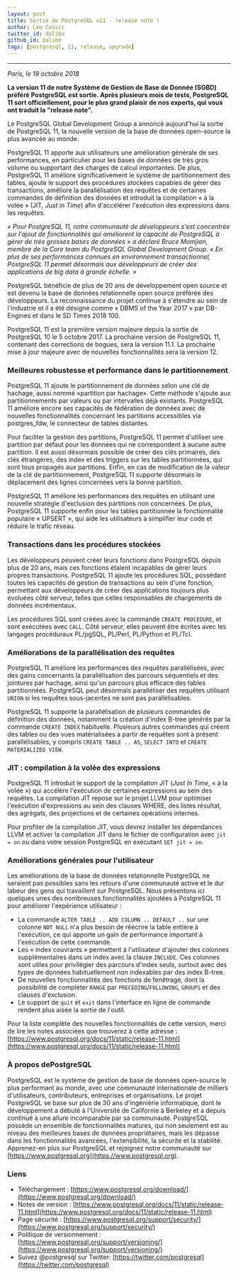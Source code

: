 ```yaml
---
layout: post
title: Sortie de PostgreSQL v11 - release note !
author: Léo Cossic
twitter_id: dalibo
github_id: dalibo
tags: [postgresql, 11, release, upgrade]
---
```


---

*Paris, le 19 octobre 2018*

**La version 11 de notre Système de Gestion de Base de Donnée (SGBD) préféré PostgreSQL est sortie. Après plusieurs mois de tests, PostgreSQL 11 sort officiellement, pour le plus grand plaisir de nos experts, qui vous ont traduit la "release note".**

<!--MORE-->

Le PostgreSQL Global Development Group a annoncé aujourd'hui la sortie de PostgreSQL 11, la nouvelle version de la base de données open-source la plus avancée au monde.

PostgreSQL 11 apporte aux utilisateurs une amélioration générale de ses performances, en particulier pour les bases de données de très gros volume ou supportant des charges de calcul importantes. De plus, PostgreSQL 11 améliore significativement le système de partitionnement des tables, ajoute le support des procédures stockées capables de gérer des transactions, améliore la parallélisation des requêtes et de certaines commandes de définition des données et introduit la compilation « à la volée » (JIT, _Just in Time_) afin d'accélérer l'exécution des expressions dans les requêtes.

*« Pour PostgreSQL 11, notre communauté de développeurs s'est concentrée sur l'ajout de fonctionnalités qui améliorent la capacité de PostgreSQL à gérer de très grosses bases de données » a déclaré Bruce Momjian, membre de la _Core team_ du PostgreSQL Global Development Group. « En plus de ses performances connues en environnement transactionnel, PostgreSQL 11 permet désormais aux développeurs de créer des applications de _big data_ à grande échelle. »*

PostgreSQL bénéficie de plus de 20 ans de développement open source et est devenu la base de données relationnelle open source préférée des développeurs. La reconnaissance du projet continue à s'étendre au sein de l'industrie et il a été désigné comme « DBMS of the Year 2017 » par DB-Engines et dans le SD Times 2018 100.

PostgreSQL 11 est la première version majeure depuis la sortie de PostgreSQL 10 le 5 octobre 2017. La prochaine version de PostgreSQL 11, contenant des corrections de bogues, sera la version 11.1. La prochaine mise à jour majeure avec de nouvelles fonctionnalités sera la version 12.

### Meilleures robustesse et performance dans le partitionnement

PostgreSQL 11 ajoute le partitionnement de données selon une clé de hachage,
aussi nommé «partition par hachage». Cette méthode s'ajoute aux partitionnements par valeurs ou par
intervalles déjà existants. PostgreSQL 11 améliore encore ses capacités de fédération de données
avec de nouvelles fonctionnalités concernant les partitions accessibles via postgres_fdw, le connecteur de tables distantes.

Pour faciliter la gestion des partitions, PostgreSQL 11 permet d'utiliser une partition par défaut pour les données qui ne correspondent à aucune autre partition. Il est aussi désormais possible de créer des clés primaires, des clés étrangères, des index et des triggers sur les tables partitionnées, qui sont tous propagés aux partitions. Enfin, en cas de modification de la valeur de la clé de partitionnement, PostgreSQL 11 supporte désormais le déplacement des lignes concernées vers la bonne partition.

PostgreSQL 11 améliore les performances des requêtes en utilisant une nouvelle stratégie d'exclusion des partitions non concernées. De plus, PostgreSQL 11 supporte enfin pour les tables partitionnée la fonctionnalité populaire « UPSERT », qui aide les utilisateurs à simplifier leur code et réduire le trafic réseau.


### Transactions dans les procédures stockées

Les développeurs peuvent créer leurs fonctions dans PostgreSQL depuis plus de 20 ans, mais ces fonctions étaient incapables de gérer leurs propres transactions. PostgreSQL 11 ajoute les procédures SQL, possédant toutes les capacités de gestion de transactions au sein d'une fonction, permettant aux développeurs de créer des applications toujours plus évoluées côté serveur, telles que celles responsables de chargements de données incrémentaux.

Les procédures SQL sont créées avec la commande `CREATE PROCEDURE`, et sont exécutées avec `CALL`. Côté serveur, elles peuvent être écrites avec les langages procéduraux PL/pgSQL, PL/Perl, PL/Python et PL/Tcl.


### Améliorations de la parallélisation des requêtes

PostgreSQL 11 améliore les performances des requêtes parallélisées, avec des gains concernants la parallélisation des parcours séquentiels et des jointures par hachage, ainsi qu'un parcours plus efficace des tables partitionnées. PostgreSQL peut désormais paralléliser des requêtes utilisant `UNION` si les requêtes sous-jacentes ne sont pas parallélisables.

PostgreSQL 11 supporte la parallélisation de plusieurs commandes de définition des données, notamment la création d'index B-tree générés par la commande `CREATE INDEX` habituelle. Plusieurs autres commandes qui créent des tables ou des vues matérialisées à partir de requêtes sont à présent parallélisables, y compris  `CREATE TABLE .. AS`, `SELECT INTO` et `CREATE MATERIALIZED VIEW`.

### JIT : compilation à la volée des expressions

PostgreSQL 11 introduit le support de la compilation JIT (_Just In Time_, « à la volée ») qui accélère l'exécution de certaines expressions au sein des requêtes. La compilation JIT repose sur le projet LLVM pour optimiser l'exécution d'expressions au sein des clauses WHERE, des listes résultat, des agrégats, des projections et de certaines opérations internes.

Pour profiter de la compilation JIT, vous devrez installer les dépendances LLVM et activer la compilation JIT dans le fichier de configuration avec  `jit = on` ou dans votre session PostgreSQL en exécutant `SET jit = on`.

### Améliorations générales pour l'utilisateur

Les améliorations de la base de données relationnelle PostgreSQL ne seraient pas possibles sans les retours d'une communauté active et le dur labeur des gens qui travaillent sur PostgreSQL. Nous présentons ici quelques unes des nombreuses fonctionnalités ajoutées à PostgreSQL 11 pour améliorer l'expérience utilisateur :

  * La commande `ALTER TABLE .. ADD COLUMN .. DEFAULT ..` sur une colonne `NOT NULL` n'a plus besoin de réécrire la table entière à l'exécution, ce qui apporte un gain de performance important à l'exécution de cette commande.
  * Les « index couvrants » permettent à l'utilisateur d'ajouter des colonnes supplémentaires dans un index avec la clause `INCLUDE`. Ces colonnes sont utiles pour privilégier des parcours d'index seuls, surtout avec des types de données habituellement non indexables par des index B-tree.
  * De nouvelles fonctionnalités des fonctions de fenêtrage, dont la possibilité de compléter `RANGE` par `PRECEDING`/`FOLLOWING`, `GROUPS` et des clauses d'exclusion.
  * Le support de `quit` et `exit` dans l'interface en ligne de commande rendent plus aisée la sortie de l'outil.


Pour la liste complète des nouvelles fonctionnalités de cette version, merci de lire les notes associées que trouverez à cette adresse : [https://www.postgresql.org/docs/11/static/release-11.html](https://www.postgresql.org/docs/11/static/release-11.html)

### À propos dePostgreSQL

PostgreSQL est le système de gestion de base de données open-source le plus performant au monde, avec une communauté internationale de milliers d'utilisateurs, contributeurs, entreprises et organisations. Le projet PostgreSQL se base sur plus de 30 ans d'ingéniérie informatique, dont le développement a débuté à l'Université de Californie à Berkeley et a depuis continué à une allure incomparable par sa communauté. 
PostgreSQL possède un ensemble de fonctionnalités matures, qui non seulement est au niveau des meilleures bases de données propriétaires, mais les dépasse dans les fonctionnalités avancées, l'extensibilité, la sécurité et la stabilité. Apprenez-en plus sur PostgreSQL et rejoignez notre communauté sur  [https://www.postgresql.org](https://www.postgresql.org).


### Liens
 * Téléchargement : [https://www.postgresql.org/download/](https://www.postgresql.org/download/)
 * Notes de version : [https://www.postgresql.org/docs/11/static/release-11.html](https://www.postgresql.org/docs/11/static/release-11.html)
 * Page sécurité : [https://www.postgresql.org/support/security/](https://www.postgresql.org/support/security/)
 * Politique de versionnement : [https://www.postgresql.org/support/versioning/](https://www.postgresql.org/support/versioning/)
 * Suivez @postgresql sur Twitter: [https://twitter.com/postgresql](https://twitter.com/postgresql)
